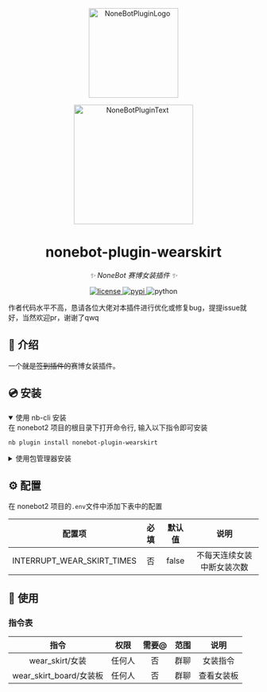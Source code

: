 <div align="center">
  <a href="https://v2.nonebot.dev/store"><img src="https://github.com/A-kirami/nonebot-plugin-template/blob/resources/nbp_logo.png" width="180" height="180" alt="NoneBotPluginLogo"></a>
  <br>
  <p><img src="https://github.com/A-kirami/nonebot-plugin-template/blob/resources/NoneBotPlugin.svg" width="240" alt="NoneBotPluginText"></p>
</div>

<div align="center">

# nonebot-plugin-wearskirt

_✨ NoneBot 赛博女装插件 ✨_

<a href="./LICENSE">
    <img src="https://img.shields.io/github/license/Lfhsheng/nonebot-plugin-wearskirt.svg" alt="license">
</a>
<a href="https://pypi.python.org/pypi/nonebot-plugin-wearskirt">
    <img src="https://img.shields.io/pypi/v/nonebot-plugin-wearskirt.svg" alt="pypi">
</a>
<img src="https://img.shields.io/badge/python-3.8+-blue.svg" alt="python">

</div>

作者代码水平不高，恳请各位大佬对本插件进行优化或修复bug，提提issue就好，当然欢迎pr，谢谢了qwq

## 📖 介绍

一个~~就是签到插件的~~赛博女装插件。

## 💿 安装

<details open>
<summary>使用 nb-cli 安装</summary>
在 nonebot2 项目的根目录下打开命令行, 输入以下指令即可安装

    nb plugin install nonebot-plugin-wearskirt

</details>

<details>
<summary>使用包管理器安装</summary>
在 nonebot2 项目的插件目录下, 打开命令行, 根据你使用的包管理器, 输入相应的安装命令

<details>
<summary>pip</summary>

    pip install nonebot-plugin-wearskirt
</details>
<details>
<summary>pdm</summary>

    pdm add nonebot-plugin-wearskirt
</details>
<details>
<summary>poetry</summary>

    poetry add nonebot-plugin-wearskirt
</details>
<details>
<summary>conda</summary>

    conda install nonebot-plugin-wearskirt
</details>

打开 nonebot2 项目根目录下的 `pyproject.toml` 文件, 在 `[tool.nonebot]` 部分追加写入

    plugins = ["nonebot_plugin_wearskirt"]

</details>

## ⚙️ 配置
在 nonebot2 项目的`.env`文件中添加下表中的配置

| 配置项 | 必填 | 默认值 | 说明 |
|:-----:|:----:|:----:|:----:|
| INTERRUPT_WEAR_SKIRT_TIMES | 否 | false | 不每天连续女装中断女装次数 |

## 🎉 使用
### 指令表
| 指令 | 权限 | 需要@ | 范围 | 说明 |
|:-----:|:----:|:----:|:----:|:----:|
| wear_skirt/女装 | 任何人 | 否 | 群聊 | 女装指令 |
| wear_skirt_board/女装板 | 任何人 | 否 | 群聊 | 查看女装板 |
